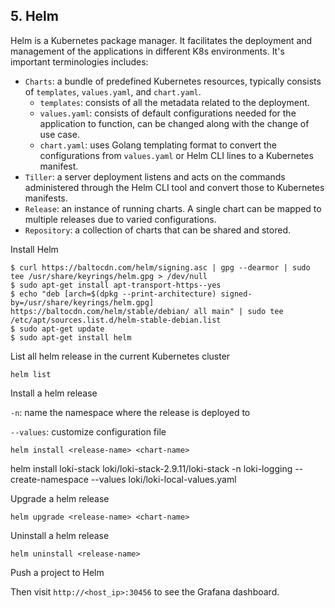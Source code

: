## 5. Helm

Helm is a Kubernetes package manager. It facilitates the deployment and management of the applications in different K8s environments. It's important terminologies includes:

- `Charts`: a bundle of predefined Kubernetes resources, typically consists of `templates`, `values.yaml`, and `chart.yaml`. 
    - `templates`: consists of all the metadata related to the deployment.
    - `values.yaml`: consists of default configurations needed for the application to function, can be changed along with the change of use case.
    - `chart.yaml`: uses Golang templating format to convert the configurations from `values.yaml` or Helm CLI lines to a Kubernetes manifest.
- `Tiller`: a server deployment listens and acts on the commands administered through the Helm CLI tool and convert those to Kubernetes manifests.
- `Release`: an instance of running charts. A single chart can be mapped to multiple releases due to varied configurations. 
- `Repository`: a collection of charts that can be shared and stored.


Install Helm

```shell
$ curl https://baltocdn.com/helm/signing.asc | gpg --dearmor | sudo tee /usr/share/keyrings/helm.gpg > /dev/null
$ sudo apt-get install apt-transport-https--yes
$ echo "deb [arch=$(dpkg --print-architecture) signed-by=/usr/share/keyrings/helm.gpg]
https://baltocdn.com/helm/stable/debian/ all main" | sudo tee /etc/apt/sources.list.d/helm-stable-debian.list
$ sudo apt-get update
$ sudo apt-get install helm
```

List all helm release in the current Kubernetes cluster

```shell
helm list
```

Install a helm release

`-n`: name the namespace where the release is deployed to 

`--values`: customize configuration file

```shell
helm install <release-name> <chart-name>
```

helm install loki-stack loki/loki-stack-2.9.11/loki-stack -n loki-logging --create-namespace --values loki/loki-local-values.yaml

Upgrade a helm release

```shell
helm upgrade <release-name> <chart-name>
```

Uninstall a helm release

```shell
helm uninstall <release-name>
```

Push a project to Helm



Then visit `http://<host_ip>:30456` to see the Grafana dashboard.